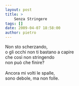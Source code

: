 ```yaml
---
layout: post
title: >
    Senza Stringere
tags: []
date: 2009-04-07 18:58:00
author: pietro
---
```

Non sto scherzando,<br/>o gli occhi non ti bastano a capire<br/>che così non stringendo<br/>non può che finire?<br/><br/>Ancora mi volti le spalle,<br/>sono debole, ma non folle.
